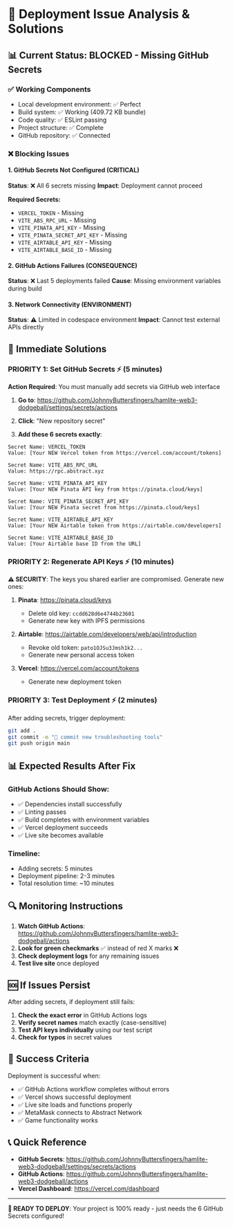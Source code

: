 # 🚨 Deployment Issue Analysis & Solutions

## 📊 Current Status: BLOCKED - Missing GitHub Secrets

### ✅ **Working Components**
- Local development environment: ✅ Perfect
- Build system: ✅ Working (409.72 KB bundle)
- Code quality: ✅ ESLint passing
- Project structure: ✅ Complete
- GitHub repository: ✅ Connected

### ❌ **Blocking Issues**

#### 1. **GitHub Secrets Not Configured** (CRITICAL)
**Status**: ❌ All 6 secrets missing
**Impact**: Deployment cannot proceed

**Required Secrets:**
- `VERCEL_TOKEN` - Missing
- `VITE_ABS_RPC_URL` - Missing  
- `VITE_PINATA_API_KEY` - Missing
- `VITE_PINATA_SECRET_API_KEY` - Missing
- `VITE_AIRTABLE_API_KEY` - Missing
- `VITE_AIRTABLE_BASE_ID` - Missing

#### 2. **GitHub Actions Failures** (CONSEQUENCE)
**Status**: ❌ Last 5 deployments failed
**Cause**: Missing environment variables during build

#### 3. **Network Connectivity** (ENVIRONMENT)
**Status**: ⚠️ Limited in codespace environment
**Impact**: Cannot test external APIs directly

## 🎯 **Immediate Solutions**

### **PRIORITY 1: Set GitHub Secrets** ⚡ (5 minutes)

**Action Required**: You must manually add secrets via GitHub web interface

1. **Go to**: https://github.com/JohnnyButtersfingers/hamlite-web3-dodgeball/settings/secrets/actions

2. **Click**: "New repository secret"

3. **Add these 6 secrets exactly**:

```
Secret Name: VERCEL_TOKEN
Value: [Your NEW Vercel token from https://vercel.com/account/tokens]

Secret Name: VITE_ABS_RPC_URL  
Value: https://rpc.abstract.xyz

Secret Name: VITE_PINATA_API_KEY
Value: [Your NEW Pinata API key from https://pinata.cloud/keys]

Secret Name: VITE_PINATA_SECRET_API_KEY
Value: [Your NEW Pinata secret from https://pinata.cloud/keys]

Secret Name: VITE_AIRTABLE_API_KEY
Value: [Your NEW Airtable token from https://airtable.com/developers]

Secret Name: VITE_AIRTABLE_BASE_ID
Value: [Your Airtable base ID from the URL]
```

### **PRIORITY 2: Regenerate API Keys** ⚡ (10 minutes)

**⚠️ SECURITY**: The keys you shared earlier are compromised. Generate new ones:

1. **Pinata**: https://pinata.cloud/keys
   - Delete old key: `ccdd628d6e4744b23601`
   - Generate new key with IPFS permissions

2. **Airtable**: https://airtable.com/developers/web/api/introduction
   - Revoke old token: `pato1OJSu3Jmsh1k2...`
   - Generate new personal access token

3. **Vercel**: https://vercel.com/account/tokens
   - Generate new deployment token

### **PRIORITY 3: Test Deployment** ⚡ (2 minutes)

After adding secrets, trigger deployment:

```bash
git add .
git commit -m "🔧 commit new troubleshooting tools"
git push origin main
```

## 📊 **Expected Results After Fix**

### **GitHub Actions Should Show:**
- ✅ Dependencies install successfully  
- ✅ Linting passes
- ✅ Build completes with environment variables
- ✅ Vercel deployment succeeds
- ✅ Live site becomes available

### **Timeline:**
- Adding secrets: 5 minutes
- Deployment pipeline: 2-3 minutes
- Total resolution time: ~10 minutes

## 🔍 **Monitoring Instructions**

1. **Watch GitHub Actions**: https://github.com/JohnnyButtersfingers/hamlite-web3-dodgeball/actions
2. **Look for green checkmarks** ✅ instead of red X marks ❌
3. **Check deployment logs** for any remaining issues
4. **Test live site** once deployed

## 🆘 **If Issues Persist**

After adding secrets, if deployment still fails:

1. **Check the exact error** in GitHub Actions logs
2. **Verify secret names** match exactly (case-sensitive)
3. **Test API keys individually** using our test script
4. **Check for typos** in secret values

## 🎯 **Success Criteria**

Deployment is successful when:
- ✅ GitHub Actions workflow completes without errors
- ✅ Vercel shows successful deployment
- ✅ Live site loads and functions properly
- ✅ MetaMask connects to Abstract Network
- ✅ Game functionality works

## 📞 **Quick Reference**

- **GitHub Secrets**: https://github.com/JohnnyButtersfingers/hamlite-web3-dodgeball/settings/secrets/actions
- **GitHub Actions**: https://github.com/JohnnyButtersfingers/hamlite-web3-dodgeball/actions
- **Vercel Dashboard**: https://vercel.com/dashboard

---

**🚀 READY TO DEPLOY**: Your project is 100% ready - just needs the 6 GitHub Secrets configured!
